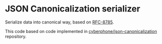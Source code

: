 # JSON Canonicalization serializer

Serialize data into canonical way, based on [RFC-8785](https://tools.ietf.org/html/rfc8785).

This code based on code implemented in [cyberphone/json-canonicalization](https://github.com/cyberphone/json-canonicalization) repository. 